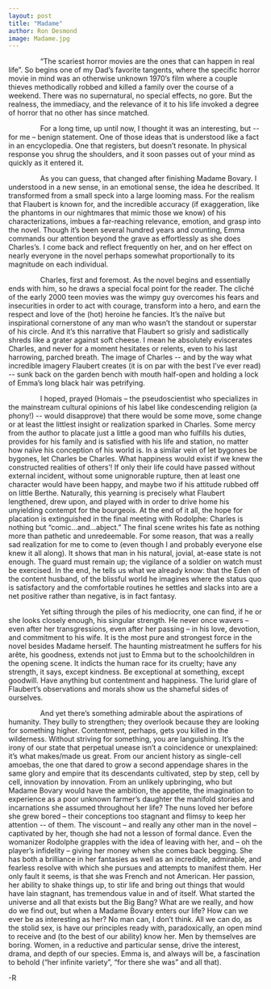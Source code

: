 ```yaml
---
layout: post
title: "Madame"
author: Ron Desmond
image: Madame.jpg
---
```


&nbsp;&nbsp;&nbsp;&nbsp;&nbsp;&nbsp;&nbsp;&nbsp;&nbsp;&nbsp;&nbsp;&nbsp;&nbsp;&nbsp;&nbsp;&nbsp;“The scariest horror movies are the ones that can happen in real life”.  So begins one of my Dad’s favorite tangents, where the specific horror movie in mind was an otherwise unknown 1970’s film where a couple thieves methodically robbed and killed a family over the course of a weekend.  There was no supernatural, no special effects, no gore.  But the realness, the immediacy, and the relevance of it to his life invoked a degree of horror that no other has since matched.


&nbsp;&nbsp;&nbsp;&nbsp;&nbsp;&nbsp;&nbsp;&nbsp;&nbsp;&nbsp;&nbsp;&nbsp;&nbsp;&nbsp;&nbsp;&nbsp;For a long time, up until now, I thought it was an interesting, but -- for me – benign statement.  One of those ideas that is understood like a fact in an encyclopedia.  One that registers, but doesn’t resonate.  In physical response you shrug the shoulders, and it soon passes out of your mind as quickly as it entered it.


&nbsp;&nbsp;&nbsp;&nbsp;&nbsp;&nbsp;&nbsp;&nbsp;&nbsp;&nbsp;&nbsp;&nbsp;&nbsp;&nbsp;&nbsp;&nbsp;As you can guess, that changed after finishing Madame Bovary.  I understood in a new sense, in an emotional sense, the idea he described.  It transformed from a small speck into a large looming mass.  For the realism that Flaubert is known for, and the incredible accuracy (if exaggeration, like the phantoms in our nightmares that mimic those we know) of his characterizations, imbues a far-reaching relevance, emotion, and grasp into the novel.  Though it’s been several hundred years and counting, Emma commands our attention beyond the grave as effortlessly as she does Charles’s.  I come back and reflect frequently on her, and on her effect on nearly everyone in the novel perhaps somewhat proportionally to its magnitude on each individual.


&nbsp;&nbsp;&nbsp;&nbsp;&nbsp;&nbsp;&nbsp;&nbsp;&nbsp;&nbsp;&nbsp;&nbsp;&nbsp;&nbsp;&nbsp;&nbsp;Charles, first and foremost.  As the novel begins and essentially ends with him, so he draws a special focal point for the reader.  The cliché of the early 2000 teen movies was the wimpy guy overcomes his fears and insecurities in order to act with courage, transform into a hero, and earn the respect and love of the (hot) heroine he fancies.  It’s the naïve but inspirational cornerstone of any man who wasn’t the standout or superstar of his circle.  And it’s this narrative that Flaubert so grisly and sadistically shreds like a grater against soft cheese.  I mean he absolutely eviscerates Charles, and never for a moment hesitates or relents, even to his last harrowing, parched breath.  The image of Charles -- and by the way what incredible imagery Flaubert creates (it is on par with the best I’ve ever read) -- sunk back on the garden bench with mouth half-open and holding a lock of Emma’s long black hair was petrifying.


&nbsp;&nbsp;&nbsp;&nbsp;&nbsp;&nbsp;&nbsp;&nbsp;&nbsp;&nbsp;&nbsp;&nbsp;&nbsp;&nbsp;&nbsp;&nbsp;I hoped, prayed (Homais – the pseudoscientist who specializes in the mainstream cultural opinions of his label like condescending religion (a phony!) -- would disapprove) that there would be some move, some change or at least the littlest insight or realization sparked in Charles.  Some mercy from the author to placate just a little a good man who fulfills his duties, provides for his family and is satisfied with his life and station, no matter how naïve his conception of his world is.  In a similar vein of let bygones be bygones, let Charles be Charles.  What happiness would exist if we knew the constructed realities of others’! If only their life could have passed without external incident, without some unignorable rupture, then at least one character would have been happy, and maybe two if his attitude rubbed off on little Berthe.  Naturally, this yearning is precisely what Flaubert lengthened, drew upon, and played with in order to drive home his unyielding contempt for the bourgeois.  At the end of it all, the hope for placation is extinguished in the final meeting with Rodolphe: Charles is nothing but “comic…and…abject.”  The final scene writes his fate as nothing more than pathetic and unredeemable.  For some reason, that was a really sad realization for me to come to (even though I and probably everyone else knew it all along).  It shows that man in his natural, jovial, at-ease state is not enough.  The guard must remain up; the vigilance of a soldier on watch must be exercised.  In the end, he tells us what we already know: that the Eden of the content husband, of the blissful world he imagines where the status quo is satisfactory and the comfortable routines he settles and slacks into are a net positive rather than negative, is in fact fantasy.  


&nbsp;&nbsp;&nbsp;&nbsp;&nbsp;&nbsp;&nbsp;&nbsp;&nbsp;&nbsp;&nbsp;&nbsp;&nbsp;&nbsp;&nbsp;&nbsp;Yet sifting through the piles of his mediocrity, one can find, if he or she looks closely enough, his singular strength.  He never once wavers – even after her transgressions, even after her passing – in his love, devotion, and commitment to his wife.  It is the most pure and strongest force in the novel besides Madame herself.  The haunting mistreatment he suffers for his arête, his goodness, extends not just to Emma but to the schoolchildren in the opening scene.  It indicts the human race for its cruelty; have any strength, it says, except kindness.  Be exceptional at something, except goodwill.  Have anything but contentment and happiness.  The lurid glare of Flaubert’s observations and morals show us the shameful sides of ourselves.


&nbsp;&nbsp;&nbsp;&nbsp;&nbsp;&nbsp;&nbsp;&nbsp;&nbsp;&nbsp;&nbsp;&nbsp;&nbsp;&nbsp;&nbsp;&nbsp;And yet there’s something admirable about the aspirations of humanity.  They bully to strengthen; they overlook because they are looking for something higher.  Contentment, perhaps, gets you killed in the wilderness.  Without striving for something, you are languishing.  It’s the irony of our state that perpetual unease isn’t a coincidence or unexplained: it’s what makes/made us great.  From our ancient history as single-cell amoebas, the one that dared to grow a second appendage shares in the same glory and empire that its descendants cultivated, step by step, cell by cell, innovation by innovation.  From an unlikely upbringing, who but Madame Bovary would have the ambition, the appetite, the imagination to experience as a poor unknown farmer’s daughter the manifold stories and incarnations she assumed throughout her life?  The nuns loved her before she grew bored – their conceptions too stagnant and flimsy to keep her attention -- of them.  The viscount – and really any other man in the novel – captivated by her, though she had not a lesson of formal dance.  Even the womanizer Rodolphe grapples with the idea of leaving with her, and – oh the player’s infidelity – giving her money when she comes back begging.  She has both a brilliance in her fantasies as well as an incredible, admirable, and fearless resolve with which she pursues and attempts to manifest them.  Her only fault it seems, is that she was French and not American.  Her passion, her ability to shake things up, to stir life and bring out things that would have lain stagnant, has tremendous value in and of itself.  What started the universe and all that exists but the Big Bang?  What are we really, and how do we find out, but when a Madame Bovary enters our life?  How can we ever be as interesting as her?    No man can, I don’t think.  All we can do, as the stolid sex, is have our principles ready with, paradoxically, an open mind to receive and (to the best of our ability) know her.  Men by themselves are boring.  Women, in a reductive and particular sense, drive the interest, drama, and depth of our species.  Emma is, and always will be, a fascination to behold (“her infinite variety”, “for there she was” and all that).


-R
